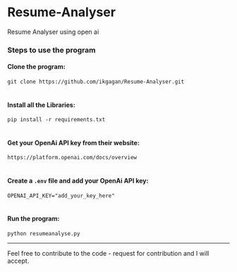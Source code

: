 # Resume-Analyser
Resume Analyser using open ai <br/>

### Steps to use the program

#### Clone the program:
 ```git clone https://github.com/ikgagan/Resume-Analyser.git```
<br/>
<br/>

 #### Install all the Libraries:
 ```pip install -r requirements.txt```
<br/>
<br/>

 #### Get your OpenAi API key from their website: 
 ```https://platform.openai.com/docs/overview```
<br/>
<br/>

 #### Create a `.env` file and add your OpenAi API key: 
 ```OPENAI_API_KEY="add_your_key_here"```
<br/>
<br/>

 #### Run the program:
 ```python resumeanalyse.py```


 ______________________________________________________

 Feel free to contribute to the code - request for contribution and I will accept. 